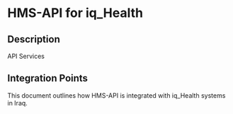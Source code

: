 # HMS-API for iq_Health

## Description

API Services

## Integration Points

This document outlines how HMS-API is integrated with iq_Health systems in Iraq.
